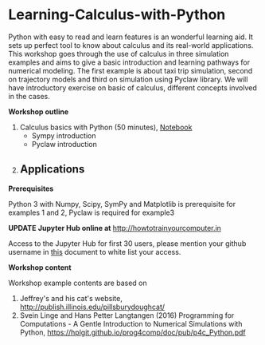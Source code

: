 # Learning-Calculus-with-Python


Python with easy to read and learn features is an wonderful learning aid. It sets up perfect tool to know about calculus and its real-world applications. This workshop goes through the use of calculus in three simulation examples and aims to give a basic introduction and learning pathways for numerical modeling.  The first example is about taxi trip simulation, second on trajectory models and third on simulation using Pyclaw library. We will have introductory exercise on basic of calculus, different concepts involved in the cases. 

**Workshop outline**

1. Calculus basics with Python (50 minutes), [Notebook](https://github.com/nishadhka/Learning-Calculus-with-Python/blob/master/introduction/Calculus-Differentiation-Integration.ipynb)
     - Sympy introduction 
     - Pyclaw introduction
2. Applications
     - 

**Prerequisites**

Python 3 with Numpy, Scipy, SymPy and Matplotlib is prerequisite for examples 1 and 2, Pyclaw is required for example3

**UPDATE**
**Jupyter Hub online at**
http://howtotrainyourcomputer.in
 
Access to the Jupyter Hub for first 30 users, please mention your github username in [this](https://docs.google.com/document/d/1cvXCpSMA1ItG7ZENaW_JccAQZEB2ZqciL3qYkF7dlTg/edit?usp=sharing) document to white list your access.

**Workshop content**

Workshop example contents are based on 

1. Jeffrey's and his cat's website, http://publish.illinois.edu/pillsburydoughcat/
2. Svein Linge and Hans Petter Langtangen (2016) Programming for Computations - A Gentle Introduction to Numerical Simulations with Python, https://hplgit.github.io/prog4comp/doc/pub/p4c_Python.pdf

